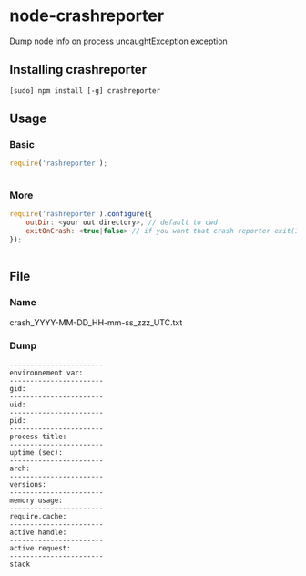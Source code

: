 node-crashreporter
==================

Dump node info on process uncaughtException exception


## Installing crashreporter

```
[sudo] npm install [-g] crashreporter
```

## Usage
### Basic
```javascript
require('rashreporter');                               
		
```

### More
```javascript
require('rashreporter').configure({
	outDir: <your out directory>, // default to cwd
	exitOnCrash: <true|false> // if you want that crash reporter exit(1)
});
		
```


## File
### Name
crash_YYYY-MM-DD_HH-mm-ss_zzz_UTC.txt

### Dump
```
-----------------------
environnement var:
-----------------------
gid: 
-----------------------
uid: 
-----------------------
pid: 
-----------------------
process title: 
-----------------------
uptime (sec):
-----------------------
arch: 
-----------------------
versions:
-----------------------
memory usage:
-----------------------
require.cache:
-----------------------
active handle:
-----------------------
active request:
-----------------------
stack

```